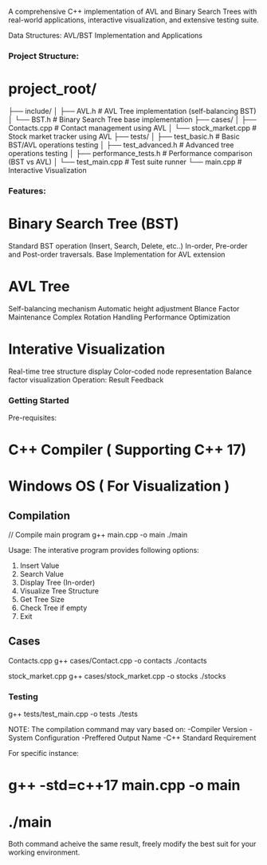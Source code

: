 
A comprehensive C++ implementation of AVL and Binary Search Trees with real-world applications, interactive visualization, and extensive testing suite.

Data Structures: AVL/BST Implementation and Applications
### Project Structure:
# project_root/
  ├── include/
  │   ├── AVL.h         # AVL Tree implementation (self-balancing BST)
  │   └── BST.h         # Binary Search Tree base implementation
  ├── cases/
  │   ├── Contacts.cpp      # Contact management using AVL
  │   └── stock_market.cpp  # Stock market tracker using AVL
  ├── tests/
  │   ├── test_basic.h      # Basic BST/AVL operations testing
  │   ├── test_advanced.h   # Advanced tree operations testing
  │   ├── performance_tests.h # Performance comparison (BST vs AVL)
  │   └── test_main.cpp     # Test suite runner
  └── main.cpp          # Interactive Visualization

### Features:  
# Binary Search Tree (BST)
Standard BST operation (Insert, Search, Delete, etc..)
In-order, Pre-order and Post-order traversals.
Base Implementation for AVL extension

# AVL Tree
Self-balancing mechanism
Automatic height adjustment
Blance Factor Maintenance
Complex Rotation Handling
Performance Optimization

# Interative Visualization
Real-time tree structure display
Color-coded node representation
Balance factor visualization
Operation: Result Feedback

### Getting Started
Pre-requisites:
# C++ Compiler ( Supporting C++ 17)
# Windows OS ( For Visualization )

## Compilation
// Compile main program
g++ main.cpp -o main
./main

Usage: The interative program provides following options:
1. Insert Value
2. Search Value
3. Display Tree (In-order)
4. Visualize Tree Structure
5. Get Tree Size
6. Check Tree if empty
7. Exit

## Cases
Contacts.cpp
g++ cases/Contact.cpp -o contacts
./contacts

stock_market.cpp
g++ cases/stock_market.cpp -o stocks
./stocks

### Testing
g++ tests/test_main.cpp -o tests
./tests


NOTE: The compilation command may vary based on:
-Compiler Version
-System Configuration
-Preffered Output Name
-C++ Standard Requirement

For specific instance:
# g++ -std=c++17 main.cpp -o main
# ./main

Both command acheive the same result, freely modify the best suit for your working environment.



